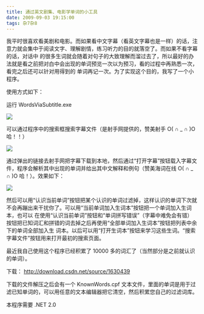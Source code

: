 ```yaml
---
title: 通过英文剧集、电影学单词的小工具
date: 2009-09-03 19:15:00
tags: 杂7杂8
---
```

我平时很喜欢看美剧和电影。而如果看中文字幕（看英文字幕也是一样）的话，注意力就会集中于阅读文字、理解剧情，练习听力的目的就落空了。而如果不看字幕的话，对话中
的很多生词就会随着对句子的大致理解而溜过去了，所以最好的办法就是看之前把对白中会出现的单词预览一次以为预习，看的过程中再熟悉一次，看完之后还可以针对用得到的
单词再记一次。为了实现这个目的，我写了一个小程序。

  

使用方式如下：

  

运行  WordsViaSubtitle.exe

  

![](https://p-blog.csdn.net/images/p_blog_csdn_net/cuipengfei1/EntryImages/20090903/%E6%88%AA%E5%9B%BE01.jpg)

可以通过程序中的搜索框搜索字幕文件（是射手网提供的，赞美射手  O(  ∩  _  ∩  )O  哈！！）

  

![](https://p-blog.csdn.net/images/p_blog_csdn_net/cuipengfei1/EntryImages/20090903/%E6%88%AA%E5%9B%BE03.jpg)

通过弹出的链接去射手网把字幕下载到本地，然后通过“打开字幕”按钮载入字幕文件，程序会解析其中出现的单词并给出其中文解释和例句（赞美海词在线  O(  ∩
_  ∩  )O  哈！）。效果如下：

  

![](https://p-blog.csdn.net/images/p_blog_csdn_net/cuipengfei1/EntryImages/20090903/%E6%88%AA%E5%9B%BE04.jpg)

然后可以用“认识当前单词”按钮把某个认识的单词过滤掉，这样认识的单词下次就不会再蹦出来干扰你了。可以用“当前单词加入生词本”按钮把一个单词加入生词本，也可以
在使用“认识当前单词”按钮和“单词拼写错误”（字幕中难免会有错）按钮把已知词汇和拼错的词去掉之后再使用“全部单词加入生词本”按钮把列表中余下的单词全部加入生
词本。以后可以用“打开生词本”按钮来学习这些生词。“搜索字幕文件”按钮用来打开最初的搜索页面。

  

最近我自己使用这个程序已经积累了  10000  多的词汇了（当然部分是之前就认识的单词）。

  

下载：  [ http://download.csdn.net/source/1630439
](http://download.csdn.net/source/1630439)

  

下载的文件解压之后会有一个  KnownWords.cpf
文本文件，里面的单词是用于过滤已知单词的，可以用任意的文本编辑器把它清空，然后积累您自己的过滤词库。

  

本程序需要  .NET 2.0



